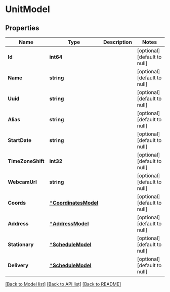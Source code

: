 # UnitModel

## Properties
Name | Type | Description | Notes
------------ | ------------- | ------------- | -------------
**Id** | **int64** |  | [optional] [default to null]
**Name** | **string** |  | [optional] [default to null]
**Uuid** | **string** |  | [optional] [default to null]
**Alias** | **string** |  | [optional] [default to null]
**StartDate** | **string** |  | [optional] [default to null]
**TimeZoneShift** | **int32** |  | [optional] [default to null]
**WebcamUrl** | **string** |  | [optional] [default to null]
**Coords** | [***CoordinatesModel**](CoordinatesModel.md) |  | [optional] [default to null]
**Address** | [***AddressModel**](AddressModel.md) |  | [optional] [default to null]
**Stationary** | [***ScheduleModel**](ScheduleModel.md) |  | [optional] [default to null]
**Delivery** | [***ScheduleModel**](ScheduleModel.md) |  | [optional] [default to null]

[[Back to Model list]](../README.md#documentation-for-models) [[Back to API list]](../README.md#documentation-for-api-endpoints) [[Back to README]](../README.md)

